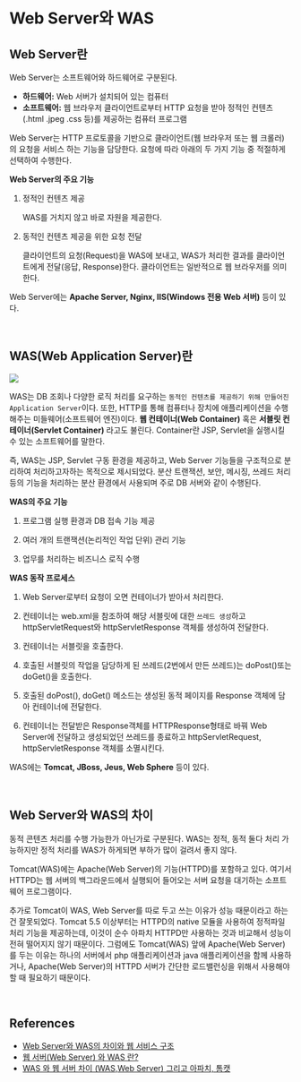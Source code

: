 # Web Server와 WAS

<AssembledByGimunLee>

## Web Server란

Web Server는 소프트웨어와 하드웨어로 구분된다.

- **하드웨어:** Web 서버가 설치되어 있는 컴퓨터
- **소프트웨어:** 웹 브라우저 클라이언트로부터 HTTP 요청을 받아 정적인 컨텐츠(.html .jpeg .css 등)를 제공하는 컴퓨터 프로그램

Web Server는 HTTP 프로토콜을 기반으로 클라이언트(웹 브라우저 또는 웹 크롤러)의 요청을 서비스 하는 기능을 담당한다.
요청에 따라 아래의 두 가지 기능 중 적절하게 선택하여 수행한다. 

**Web Server의 주요 기능**

1. 정적인 컨텐츠 제공

   WAS를 거치지 않고 바로 자원을 제공한다.

2. 동적인 컨텐츠 제공을 위한 요청 전달

   클라이언트의 요청(Request)을 WAS에 보내고, WAS가 처리한 결과를 클라이언트에게 전달(응답, Response)한다. 클라이언트는 일반적으로 웹 브라우저를 의미한다.

Web Server에는 **Apache Server, Nginx, IIS(Windows 전용 Web 서버)** 등이 있다.

<br/>

## WAS(Web Application Server)란

<img src="/Users/ricky/Private/workspace/TIL/docs/web/resources/web-server-was-diff-001.png">

WAS는 DB 조회나 다양한 로직 처리를 요구하는 `동적인 컨텐츠를 제공하기 위해 만들어진 Application Server`이다. 또한, HTTP를 통해 컴퓨터나 장치에 애플리케이션을 수행해주는 미들웨어(소프트웨어 엔진)이다. **웹 컨테이너(Web Container)** 혹은 **서블릿 컨테이너(Servlet Container)** 라고도 불린다. Container란 JSP, Servlet을 실행시킬 수 있는 소프트웨어를 말한다. 

즉, WAS는 JSP, Servlet 구동 환경을 제공하고, Web Server 기능들을 구조적으로 분리하여 처리하고자하는 목적으로 제시되었다. 분산 트랜잭션, 보안, 메시징, 쓰레드 처리 등의 기능을 처리하는 분산 환경에서 사용되며 주로 DB 서버와 같이 수행된다. 

**WAS의 주요 기능**

1. 프로그램 실행 환경과 DB 접속 기능 제공

2. 여러 개의 트랜잭션(논리적인 작업 단위) 관리 기능

3. 업무를 처리하는 비즈니스 로직 수행

**WAS 동작 프로세스**

1. Web Server로부터 요청이 오면 컨테이너가 받아서 처리한다.

2. 컨테이너는 web.xml을 참조하여 해당 서블릿에 대한 `쓰레드 생성`하고 httpServletRequest와 httpServletResponse 객체를 생성하여 전달한다.

3. 컨테이너는 서블릿을 호출한다.

4. 호출된 서블릿의 작업을 담당하게 된 쓰레드(2번에서 만든 쓰레드)는 doPost()또는 doGet()을 호출한다.

5. 호출된 doPost(), doGet() 메소드는 생성된 동적 페이지를 Response 객체에 담아 컨테이너에 전달한다.

6. 컨테이너는 전달받은 Response객체를 HTTPResponse형태로 바꿔 Web Server에 전달하고 생성되었던 쓰레드를 종료하고 httpServletRequest, httpServletResponse 객체를 소멸시킨다.

WAS에는 **Tomcat, JBoss, Jeus, Web Sphere** 등이 있다.

<br/>

## **Web Server와 WAS의 차이**

동적 콘텐츠 처리를 수행 가능한가 아닌가로 구분된다. WAS는 정적, 동적 둘다 처리 가능하지만 정적 처리를 WAS가 하게되면 부하가 많이 걸려서 좋지 않다.

Tomcat(WAS)에는 Apache(Web Server)의 기능(HTTPD)를 포함하고 있다. 여기서 HTTPD는 웹 서버의 백그라운드에서 실행되어 들어오는 서버 요청을 대기하는 소프트웨어 프로그램이다. 

추가로 Tomcat이 WAS, Web Server를 따로 두고 쓰는 이유가 성능 때문이라고 하는 건 잘못되었다. Tomcat 5.5 이상부터는 HTTPD의 native 모듈을 사용하여 정적파일 처리 기능을 제공하는데, 이것이 순수 아파치 HTTPD만 사용하는 것과 비교해서 성능이 전혀 떨어지지 않기 때문이다. 그럼에도 Tomcat(WAS) 앞에 Apache(Web Server)를 두는 이유는 하나의 서버에서 php 애플리케이션과 java 애플리케이션을 함께 사용하거나, Apache(Web Server)의 HTTPD 서버가 간단한 로드밸런싱을 위해서 사용해야 할 때 필요하기 때문이다.

<br/>

## References

- [Web Server와 WAS의 차이와 웹 서비스 구조](https://gmlwjd9405.github.io/2018/10/27/webserver-vs-was.html)
- [웹 서버(Web Server) 와 WAS 란?](https://hoon-k.tistory.com/5)
- [WAS 와 웹 서버 차이 (WAS,Web Server) 그리고 아파치, 톰캣](https://jeong-pro.tistory.com/84)

